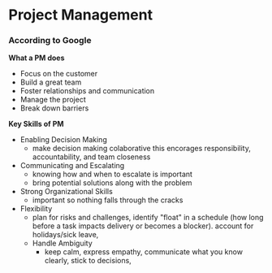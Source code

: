 # Project Management
### According to Google


**What a PM does**
- Focus on the customer
- Build a great team
- Foster relationships and communication
- Manage the project
- Break down barriers

**Key Skills of PM**
- Enabling Decision Making
  - make decision making colaborative this encorages responsibility, accountability, and team closeness
- Communicating and Escalating
  - knowing how and when to escalate is important
  - bring potential solutions along with the problem
- Strong Organizational Skills
  - important so nothing falls through the cracks
- Flexibility
  - plan for risks and challenges, identify "float" in a schedule (how long before a task impacts delivery or becomes a blocker). account for holidays/sick leave, 
  - Handle Ambiguity
    - keep calm, express empathy, communicate what you know clearly, stick to decisions, 